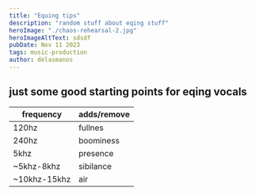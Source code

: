 ```yaml
---
title: "Equing tips"
description: "random stuff about eqing stuff"
heroImage: "./chaos-rehearsal-2.jpg"
heroImageAltText: sdsdf
pubDate: Nov 11 2023
tags: music-production
author: delasmanos
---
```

## just some good starting points for eqing vocals

|frequency|adds/remove|
|-|-|
|120hz| fullnes|
|240hz| boominess|
|5khz| presence|
|~5khz-8khz| sibilance|
|~10khz-15khz| air|
